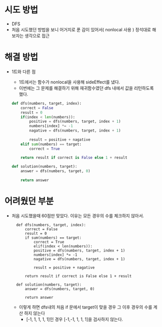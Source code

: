 # 시도 방법

- DFS
- 처음 시도했던 방법을 보니 어거지로 푼 감이 있어서( nonlocal 사용 ) 정석대로 해보자는 생각으로 접근

# 해결 방법

- 1트와 다른 점

  - 1트에서는 함수가 nonlocal을 사용해 sideEffect를 냈다.
  - 이번에는 그 문제를 해결하기 위해 재귀함수였던 dfs 내에서 값을 리턴하도록 했다.

  ```python
  def dfs(numbers, target, index):
      correct = False
      result = 0
      if(index < len(numbers)):
          positive = dfs(numbers, target, index + 1)
          numbers[index] *= -1
          nagative = dfs(numbers, target, index + 1)
          
          result = positive + nagative
      elif sum(numbers) == target:
          correct = True
          
      return result if correct is False else 1 + result
  
  def solution(numbers, target):
      answer = dfs(numbers, target, 0)
      
      return answer
  ```

# 어려웠던 부분

- 처음 시도했을때 60점만 맞았다. 이유는 모든 경우의 수를 체크하지 않아서.

  ```
    def dfs(numbers, target, index):
        correct = False
        result = 0
        if sum(numbers) == target:
            correct = True
    		elif(index < len(numbers)):
            positive = dfs(numbers, target, index + 1)
            numbers[index] *= -1
            nagative = dfs(numbers, target, index + 1)
            
            result = positive + nagative    
        
        return result if correct is False else 1 + result
    
    def solution(numbers, target):
        answer = dfs(numbers, target, 0)
        
        return answer
  ```

  - 이렇게 하면 dfs내의 처음 if 문에서 target이 맞을 경우 그 이후 경우의 수를 계산 하지 않는다
    - [-1, 1, 1, 1, 1]인 경우 [-1,-1, 1, 1, 1]을 검사하지 않는다.